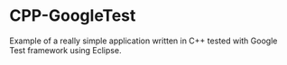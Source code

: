 # CPP-GoogleTest

Example of a really simple application written in C++ tested with Google Test framework using Eclipse.
